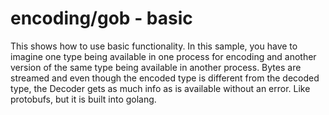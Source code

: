 # encoding/gob - basic

This shows how to use basic functionality. In this sample, you have to imagine one type being available in one process for encoding and another version of the same type being available in another process. Bytes are streamed and even though the encoded type is different from the decoded type, the Decoder gets as much info as is available without an error. Like protobufs, but it is built into golang.
